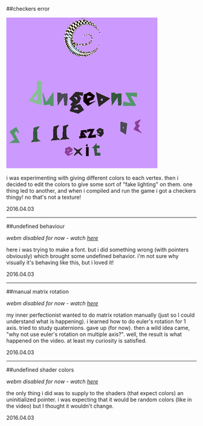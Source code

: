 ##checkers error

<img src="images/icon_bloopers_checkers.png" style="width:400px"/>

i was experimenting with giving different colors to each vertex.
then i decided to edit the colors to give some sort of "fake lighting" on them. one thing led to another,
and when i compiled and run the game i got a checkers thingy! no that's not a texture!

2016.04.03

---

##undefined behaviour

<!--<iframe src='https://my.mixtape.moe/kdrkti.webm' frameborder='0' scrolling='no' allowfullscreen width='640' height='364'></iframe>-->
*webm disabled for now - watch <a href="https://my.mixtape.moe/kdrkti.webm">here</a>*

here i was trying to make a font. but i did something wrong (with pointers obviously) which
brought some undefined behavior. i'm not sure why visually it's behaving like this, but i loved it!

2016.04.03

---

##manual matrix rotation

<!--<iframe src='https://my.mixtape.moe/safxdi.webm' frameborder='0' scrolling='no' allowfullscreen width='640' height='364'></iframe>-->
*webm disabled for now - watch <a href="https://my.mixtape.moe/safxdi.webm">here</a>*

my inner perfectionist wanted to do matrix rotation manually (just so I could understand what is happening).
i learned how to do euler's rotation for 1 axis. tried to study quaternions. gave up (for now).
then a wild idea came, "why not use euler's rotation on multiple axis?". well, the result is what happened on the video. 
at least my curiosity is satisfied.

2016.04.03

---

##undefined shader colors

<!--<iframe src='https://my.mixtape.moe/jnexix.webm' frameborder='0' scrolling='no' allowfullscreen width='640' height='364'></iframe>-->
*webm disabled for now - watch <a href="https://my.mixtape.moe/jnexix.webm">here</a>*

the only thing i did was to supply to the shaders (that expect colors) an uninitialized pointer.
i was expecting that it would be random colors (like in the video) but I thought it wouldn't change. 

2016.04.03
